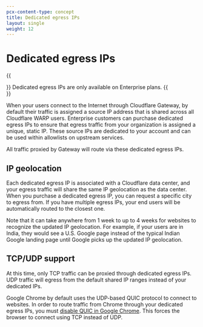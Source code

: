 ```yaml
---
pcx-content-type: concept
title: Dedicated egress IPs
layout: single
weight: 12
---
```


# Dedicated egress IPs

{{<Aside type="note">}}
Dedicated egress IPs are only available on Enterprise plans.
{{</Aside>}}

When your users connect to the Internet through Cloudflare Gateway, by default their traffic is assigned a source IP address that is shared across all Cloudflare WARP users. Enterprise customers can purchase dedicated egress IPs to ensure that egress traffic from your organization is assigned a unique, static IP. These source IPs are dedicated to your account and can be used within allowlists on upstream services.

All traffic proxied by Gateway will route via these dedicated egress IPs.

## IP geolocation

Each dedicated egress IP is associated with a Cloudflare data center, and your egress traffic will share the same IP geolocation as the data center. When you purchase a dedicated egress IP, you can request a specific city to egress from. If you have multiple egress IPs, your end users will be automatically routed to the closest one.

Note that it can take anywhere from 1 week to up to 4 weeks for websites to recognize the updated IP geolocation. For example, if your users are in India, they would see a U.S. Google page instead of the typical Indian Google landing page until Google picks up the updated IP geolocation.

## TCP/UDP support

At this time, only TCP traffic can be proxied through dedicated egress IPs. UDP traffic will egress from the default shared IP ranges instead of your dedicated IPs.

Google Chrome by default uses the UDP-based QUIC protocol to connect to websites. In order to route traffic from Chrome through your dedicated egress IPs, you must [disable QUIC in Google Chrome](/cloudflare-one/policies/filtering/http-policies/configuration-guidelines/#enabling-access-to-google-services).  This forces the browser to connect using TCP instead of UDP.
